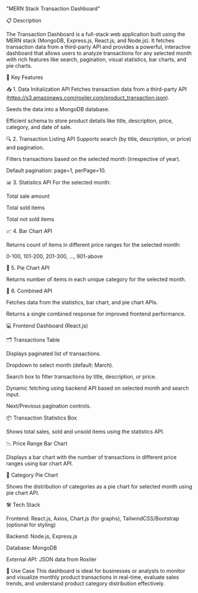 "MERN Stack Transaction Dashboard"



📋 Description

The Transaction Dashboard is a full-stack web application built using the MERN stack (MongoDB, Express.js, React.js, and Node.js). It fetches transaction data from a third-party API and provides a powerful, interactive dashboard that allows users to analyze transactions for any selected month with rich features like search, pagination, visual statistics, bar charts, and pie charts.


🚀 Key Features

📥 1. Data Initialization API
Fetches transaction data from a third-party API (https://s3.amazonaws.com/roxiler.com/product_transaction.json).

Seeds the data into a MongoDB database.

Efficient schema to store product details like title, description, price, category, and date of sale.

🔍 2. Transaction Listing API
Supports search (by title, description, or price) and pagination.

Filters transactions based on the selected month (irrespective of year).

Default pagination: page=1, perPage=10.

📊 3. Statistics API
For the selected month:

Total sale amount

Total sold items

Total not sold items

📈 4. Bar Chart API

Returns count of items in different price ranges for the selected month:

0-100, 101-200, 201-300, ..., 901-above


🥧 5. Pie Chart API

Returns number of items in each unique category for the selected month.


🔄 6. Combined API

Fetches data from the statistics, bar chart, and pie chart APIs.

Returns a single combined response for improved frontend performance.

💻 Frontend Dashboard (React.js) 

🗂️ Transactions Table

Displays paginated list of transactions.

Dropdown to select month (default: March).

Search box to filter transactions by title, description, or price.

Dynamic fetching using backend API based on selected month and search input.

Next/Previous pagination controls.

📦 Transaction Statistics Box

Shows total sales, sold and unsold items using the statistics API.

📉 Price Range Bar Chart

Displays a bar chart with the number of transactions in different price ranges using bar chart API.

🧁 Category Pie Chart

Shows the distribution of categories as a pie chart for selected month using pie chart API.

🛠️ Tech Stack

Frontend: React.js, Axios, Chart.js (for graphs), TailwindCSS/Bootstrap (optional for styling)

Backend: Node.js, Express.js

Database: MongoDB

External API: JSON data from Roxiler

🎯 Use Case
This dashboard is ideal for businesses or analysts to monitor and visualize monthly product transactions in real-time, evaluate sales trends, and understand product category distribution effectively.
